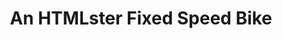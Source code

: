 ---
layout: works_entry
title: An HTMLster Fixed Speed Bike
categories: [work]
external_link: http://jefff.co/test/htmlster-fixed-speed/
---